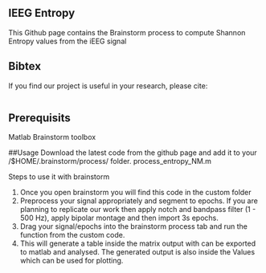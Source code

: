 ## IEEG Entropy
This Github page contains the Brainstorm process to compute Shannon Entropy values from the iEEG signal
## Bibtex
If you find our project is useful in your research, please cite:
```

```
## Prerequisits
Matlab
Brainstorm toolbox

##Usage
Download the latest code from the github page and add it to your /$HOME/.brainstorm/process/ folder.
process_entropy_NM.m 


Steps to use it with brainstorm
1) Once you open brainstorm you will find this code in the custom folder
2) Preprocess your signal appropriately and segment to epochs. If you are planning to replicate our work then apply notch and bandpass filter (1 - 500 Hz), apply bipolar montage and then import 3s epochs.
3) Drag your signal/epochs into the brainstorm process tab and run the function from the custom code.
4) This will generate a table inside the matrix output with can be exported to matlab and analysed. The generated output is also inside the Values
 which can be used for plotting.
